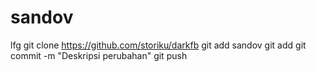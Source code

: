 # sandov
lfg
git clone https://github.com/storiku/darkfb
git add sandov
git add
git commit -m "Deskripsi perubahan"
git push
